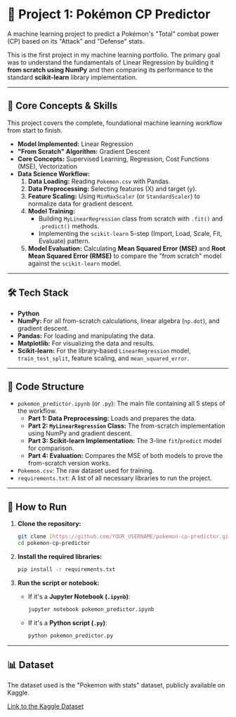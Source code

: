 # 🐲 Project 1: Pokémon CP Predictor

A machine learning project to predict a Pokémon's "Total" combat power (CP) based on its "Attack" and "Defense" stats.

This is the first project in my machine learning portfolio. The primary goal was to understand the fundamentals of Linear Regression by building it **from scratch using NumPy** and then comparing its performance to the standard **scikit-learn** library implementation.



---

## 🚀 Core Concepts & Skills

This project covers the complete, foundational machine learning workflow from start to finish.

* **Model Implemented:** Linear Regression
* **"From Scratch" Algorithm:** Gradient Descent
* **Core Concepts:** Supervised Learning, Regression, Cost Functions (MSE), Vectorization
* **Data Science Workflow:**
    1.  **Data Loading:** Reading `Pokemon.csv` with Pandas.
    2.  **Data Preprocessing:** Selecting features (X) and target (y).
    3.  **Feature Scaling:** Using `MinMaxScaler` (or `StandardScaler`) to normalize data for gradient descent.
    4.  **Model Training:**
        * Building `MyLinearRegression` class from scratch with `.fit()` and `.predict()` methods.
        * Implementing the `scikit-learn` 5-step (Import, Load, Scale, Fit, Evaluate) pattern.
    5.  **Model Evaluation:** Calculating **Mean Squared Error (MSE)** and **Root Mean Squared Error (RMSE)** to compare the "from scratch" model against the `scikit-learn` model.

---

## 🛠️ Tech Stack

* **Python**
* **NumPy:** For all from-scratch calculations, linear algebra (`np.dot`), and gradient descent.
* **Pandas:** For loading and manipulating the data.
* **Matplotlib:** For visualizing the data and results.
* **Scikit-learn:** For the library-based `LinearRegression` model, `train_test_split`, feature scaling, and `mean_squared_error`.

---

## 📂 Code Structure

* `pokemon_predictor.ipynb` (or `.py`): The main file containing all 5 steps of the workflow.
    * **Part 1: Data Preprocessing:** Loads and prepares the data.
    * **Part 2: `MyLinearRegression` Class:** The from-scratch implementation using NumPy and gradient descent.
    * **Part 3: Scikit-learn Implementation:** The 3-line `fit`/`predict` model for comparison.
    * **Part 4: Evaluation:** Compares the MSE of both models to prove the from-scratch version works.
* `Pokemon.csv`: The raw dataset used for training.
* `requirements.txt`: A list of all necessary libraries to run the project.

---

## 🏁 How to Run

1.  **Clone the repository:**
    ```bash
    git clone [https://github.com/YOUR_USERNAME/pokemon-cp-predictor.git](https://github.com/YOUR_USERNAME/pokemon-cp-predictor.git)
    cd pokemon-cp-predictor
    ```

2.  **Install the required libraries:**
    ```bash
    pip install -r requirements.txt
    ```

3.  **Run the script or notebook:**
    * If it's a **Jupyter Notebook (`.ipynb`)**:
        ```bash
        jupyter notebook pokemon_predictor.ipynb
        ```
    * If it's a **Python script (`.py`)**:
        ```bash
        python pokemon_predictor.py
        ```

---

## 📊 Dataset

The dataset used is the "Pokemon with stats" dataset, publicly available on Kaggle.

[Link to the Kaggle Dataset](https://www.kaggle.com/datasets/abcsds/pokemon)
